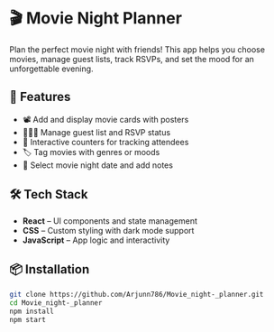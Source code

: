 # 🎬 Movie Night Planner

Plan the perfect movie night with friends! This app helps you choose movies, manage guest lists, track RSVPs, and set the mood for an unforgettable evening.

## 🚀 Features

- 📽️ Add and display movie cards with posters
- 🧑‍🤝‍🧑 Manage guest list and RSVP status
- 🔢 Interactive counters for tracking attendees
- 🏷️ Tag movies with genres or moods
- 📅 Select movie night date and add notes


## 🛠️ Tech Stack

- **React** – UI components and state management
- **CSS** – Custom styling with dark mode support
- **JavaScript** – App logic and interactivity

## 📦 Installation

```bash
git clone https://github.com/Arjunn786/Movie_night-_planner.git
cd Movie_night-_planner
npm install
npm start
